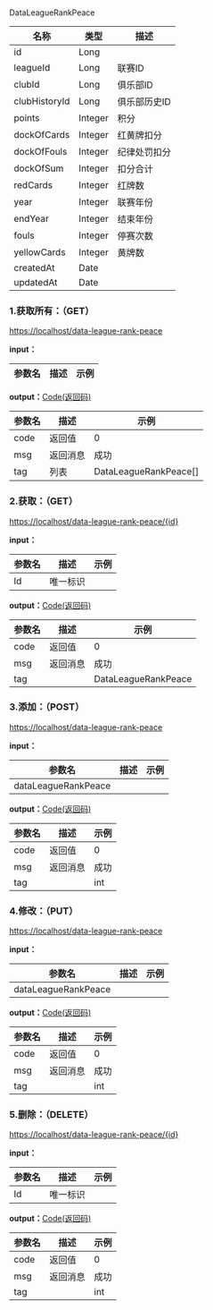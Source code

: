###  ###
<A NAME="DataLeagueRankPeace">DataLeagueRankPeace</A>

名称|类型|描述
-|-|-
id                  |Long      |
leagueId            |Long      |联赛ID
clubId              |Long      |俱乐部ID
clubHistoryId       |Long      |俱乐部历史ID
points              |Integer   |积分
dockOfCards         |Integer   |红黄牌扣分
dockOfFouls         |Integer   |纪律处罚扣分
dockOfSum           |Integer   |扣分合计
redCards            |Integer   |红牌数
year                |Integer   |联赛年份
endYear             |Integer   |结束年份
fouls               |Integer   |停赛次数
yellowCards         |Integer   |黄牌数
createdAt           |Date      |
updatedAt           |Date      |

### 1.获取所有：（GET） ###
[https://localhost/data-league-rank-peace](https://localhost/data-league-rank-peace)

**input：**

参数名 		|描述	|示例
 --------- | ------|------

**output：**<A HREF="#Code">Code(返回码)</A>

参数名 		|描述	|示例
 --------- | ------|------
code 		|返回值	|0
msg			|返回消息|成功
tag         |列表|DataLeagueRankPeace[]

### 2.获取：（GET） ###
[https://localhost/data-league-rank-peace/{id}](https://localhost/data-league-rank-peace/{id})

**input：**

参数名 		|描述	|示例
 --------- | ------|------
Id| 唯一标识 |   

**output：**<A HREF="#Code">Code(返回码)</A>

参数名 		|描述	|示例
 --------- | ------|------
code 		|返回值	|0
msg			|返回消息|成功
tag         ||DataLeagueRankPeace

### 3.添加：（POST） ###
[https://localhost/data-league-rank-peace](https://localhost/data-league-rank-peace)

**input：**

参数名 		|描述	|示例
 --------- | ------|------
dataLeagueRankPeace|  |   

**output：**<A HREF="#Code">Code(返回码)</A>

参数名 		|描述	|示例
 --------- | ------|------
code 		|返回值	|0
msg			|返回消息|成功
tag         ||int

### 4.修改：（PUT） ###
[https://localhost/data-league-rank-peace](https://localhost/data-league-rank-peace)

**input：**

参数名 		|描述	|示例
 --------- | ------|------
dataLeagueRankPeace|  |   

**output：**<A HREF="#Code">Code(返回码)</A>

参数名 		|描述	|示例
 --------- | ------|------
code 		|返回值	|0
msg			|返回消息|成功
tag         ||int

### 5.删除：（DELETE） ###
[https://localhost/data-league-rank-peace/{id}](https://localhost/data-league-rank-peace/{id})

**input：**

参数名 		|描述	|示例
 --------- | ------|------
Id| 唯一标识 |   

**output：**<A HREF="#Code">Code(返回码)</A>

参数名 		|描述	|示例
 --------- | ------|------
code 		|返回值	|0
msg			|返回消息|成功
tag         ||int


